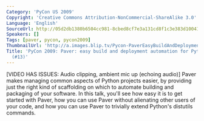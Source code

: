 ```yaml
---
Category: 'PyCon US 2009'
Copyright: 'Creative Commons Attribution-NonCommercial-ShareAlike 3.0'
Language: 'English'
SourceUrl: http://05d2db1380b6504cc981-8cbed8cf7e3a131cd8f1c3e383d10041.r93.cf2.rackcdn.com/pycon-us-2009/228_pycon-2009-paver-easy-build-and-deployment-automation-for-python-projects-13.mp4
Speakers: []
Tags: [paver, pycon, pycon2009]
ThumbnailUrl: 'http://a.images.blip.tv/Pycon-PaverEasyBuildAndDeploymentAutomationForPythonProjects145-314.jpg'
Title: 'PyCon 2009: Paver: easy build and deployment automation for Python projects
  (#13)'
---
```

  
[VIDEO HAS ISSUES: Audio clipping, ambient mic up (echoing audio)] Paver makes
managing common aspects of Python projects easier, by providing just the right
kind of scaffolding on which to automate building and packaging of your
software. In this talk, you'll see how easy it is to get started with Paver,
how you can use Paver without alienating other users of your code, and how you
can use Paver to trivially extend Python's distutils commands.
